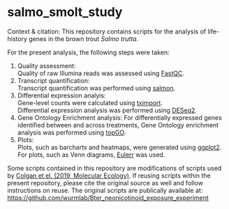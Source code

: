 # salmo_smolt_study  

Context & citation:
This repository contains scripts for the analysis of life-history genes in the brown trout _Salmo trutta_.

For the present analysis, the following steps were taken:  
1) Quality assessment:  
Quality of raw Illumina reads was assessed using [FastQC](https://www.bioinformatics.babraham.ac.uk/projects/fastqc/).  
2) Transcript quantification:  
Transcript quantification was performed using [salmon](https://salmon.readthedocs.io/en/latest/salmon.html).  
3) Differential expression analyis:  
Gene-level counts were calculated using [tximport](https://bioconductor.org/packages/release/bioc/html/tximport.html).  
Differential expression analysis was performed using [DESeq2](https://bioconductor.org/packages/release/bioc/html/DESeq2.html).  
4) Gene Ontology Enrichment analysis:
For differentially expressed genes identified between and across treatments, Gene Ontology enrichment analysis was performed using [topGO](https://bioconductor.org/packages/release/bioc/html/topGO.html).  
5) Plots:  
Plots, such as barcharts and heatmaps, were generated using [ggplot2](https://ggplot2.tidyverse.org/).  
For plots, such as Venn diagrams, [Eulerr](https://cran.r-project.org/web/packages/eulerr/index.html) was used.  

Some scripts contained in this repository are modifications of scripts used by [Colgan et el. (2019, Molecular Ecology)](https://onlinelibrary.wiley.com/doi/full/10.1111/mec.15047). If reusing scripts within the present repository, please cite the original source as well and follow instructions on reuse.
The original scripts are publically available at: https://github.com/wurmlab/Bter_neonicotinoid_exposure_experiment  

